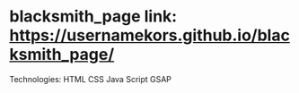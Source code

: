 # blacksmith_page link: https://usernamekors.github.io/blacksmith_page/

Technologies:
HTML
CSS
Java Script
GSAP
